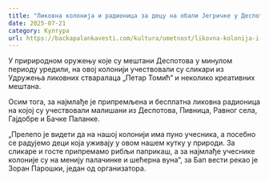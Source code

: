 ```yaml
---
title: "Ликовна колонија и радионица за децу на обали Јегричке у Деспотову"
date: 2025-07-21
category: Култура
url: https://backapalankavesti.com/kultura/umetnost/likovna-kolonija-i-radionica-za-decu-na-obali-jegricke-u-despotovu/
---
```


У пририродном оружењу које су мештани Деспотова у минулом периоду уредили, на овој колонији учествовали су сликари из Удружења ликовних стваралаца „Петар Томић“ и неколико креативних мештана.

Осим тога, за најмлађе је припремљена и бесплатна ликовна радионица на којој су учествовали малишани из Деспотова, Пивница, Равног села, Гајдобре и Бачке Паланке.

„Прелепо је видети да на нашој колонији има пуно учесника, а посебно се радујемо деци која уживају у овом нашем кутку у природи. За сликаре и госте припремамо рибљи паприкаш, а за најмлађе учеснике колоније су на менију палачинке и шећерна вуна“, за Бап вести рекао је Зоран Парошки, један од организатора.
